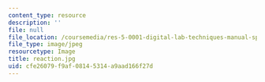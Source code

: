 ```yaml
---
content_type: resource
description: ''
file: null
file_location: /coursemedia/res-5-0001-digital-lab-techniques-manual-spring-2007/cfe26079f9af08145314a9aad166f27d_reaction.jpg
file_type: image/jpeg
resourcetype: Image
title: reaction.jpg
uid: cfe26079-f9af-0814-5314-a9aad166f27d
---
```

